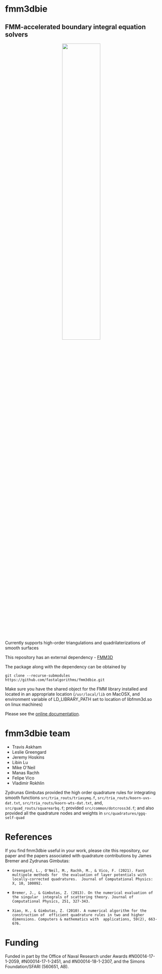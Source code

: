 # fmm3dbie

## FMM-accelerated boundary integral equation solvers

<p align="center">
<img width="50%" src="docs/plane.png"/>
</p>

Currently supports high-order triangulations and quadrilaterizations 
of smooth surfaces

This repository has an external dependency - [FMM3D](https://fmm3d.readthedocs.io/en/latest)

The package along with the dependency can be obtained by


    git clone --recurse-submodules https://github.com/fastalgorithms/fmm3dbie.git


Make sure you have the shared object for the FMM library installed and
located in an appropriate location (`/usr/local/lib` on MacOSX, and
environment variable of LD_LIBRARY_PATH set to location of libfmm3d.so 
on linux machines)


Please see the [online documentation](https://fmm3dbie.readthedocs.io).


fmm3dbie team
===============
* Travis Askham
* Leslie Greengard
* Jeremy Hoskins
* Libin Lu
* Mike O'Neil
* Manas Rachh
* Felipe Vico
* Vladimir Rokhlin


Zydrunas Gimbutas provided the high order quadrature rules
for integrating smooth functions `src/tria_routs/triasymq.f`, 
`src/tria_routs/koorn-uvs-dat.txt`, `src/tria_routs/koorn-wts-dat.txt`,
and, `src/quad_routs/squarearbq.f`; provided `src/common/dotcross3d.f`;
and also provided all the quadrature nodes and weights in
`src/quadratures/ggq-self-quad`

References
============
If you find fmm3dbie useful in your work, please cite this repository,
our paper and the papers associated with quadrature contributions by
James Bremer and Zydrunas Gimbutas:

- `Greengard, L., O'Neil, M., Rachh, M., & Vico, F. (2021). Fast multipole methods for 
the evaluation of layer potentials with locally-corrected quadratures. 
Journal of Computational Physics: X, 10, 100092.`

- `Bremer, J., & Gimbutas, Z. (2013). On the numerical evaluation of the singular 
integrals of scattering theory. Journal of Computational Physics, 251, 327-343.` 

- `Xiao, H., & Gimbutas, Z. (2010). A numerical algorithm for the construction of 
efficient quadrature rules in two and higher dimensions. Computers & mathematics with 
applications, 59(2), 663-676.` 


Funding
=========

Funded in part by the Office of Naval Research under Awards
#N00014-17-1-2059, #N00014-17-1-2451, and #N00014-18-1-2307, 
and the Simons Foundation/SFARI (560651, AB).

